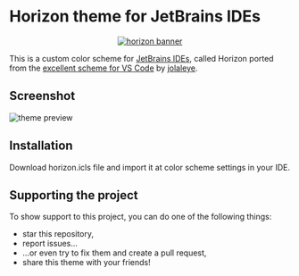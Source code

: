 # Horizon theme for JetBrains IDEs

<p align="center">
    <a href="https://jolaleye.github.io/horizon-theme-vscode/">
        <img alt="horizon banner" src="https://i.imgur.com/pwBUCSe.png" />
    </a>
</p>

This is a custom color scheme for [JetBrains IDEs](https://www.jetbrains.com/), called Horizon ported from the [excellent scheme for VS Code](https://github.com/jolaleye/horizon-theme-vscode) by [jolaleye](https://github.com/jolaleye).

## Screenshot

<img alt="theme preview" src="https://raw.githubusercontent.com/xShivan/horizon-theme-jetbrains/master/horizon_screenshot.png" />

## Installation

Download horizon.icls file and import it at color scheme settings in your IDE.

## Supporting the project

To show support to this project, you can do one of the following things:
* star this repository,
* report issues...
* ...or even try to fix them and create a pull request,
* share this theme with your friends!
